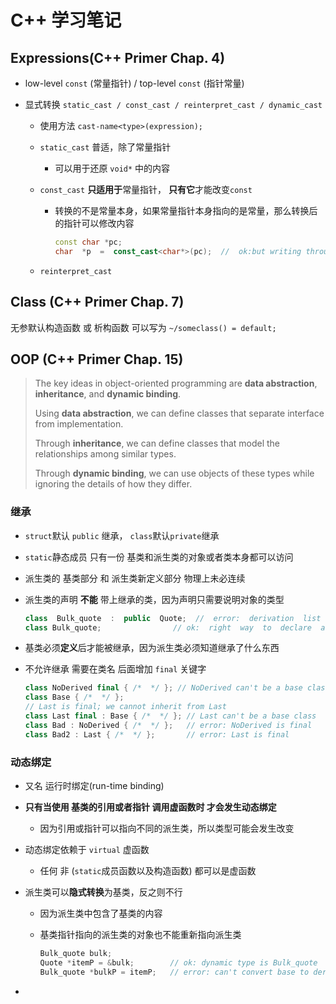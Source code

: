 # C++ 学习笔记

## Expressions(C++ Primer Chap. 4)

- low-level `const` (常量指针) / top-level `const` (指针常量)

- 显式转换  `static_cast / const_cast / reinterpret_cast / dynamic_cast `

  - 使用方法 `cast-name<type>(expression);`

  - `static_cast` 普适，除了常量指针

    - 可以用于还原 `void*` 中的内容

  - `const_cast` **只适用于**常量指针， **只有它**才能改变`const`

    - 转换的不是常量本身，如果常量指针本身指向的是常量，那么转换后的指针可以修改内容

      ```c++
      const char *pc;
      char  *p  =  const_cast<char*>(pc);  //  ok:but writing through p is undefined
      ```

  - `reinterpret_cast` 

## Class (C++ Primer Chap. 7)

无参默认构造函数 或 析构函数 可以写为 `~/someclass() = default;`

## OOP (C++ Primer Chap. 15)

> The key ideas in object-oriented programming are **data abstraction**, **inheritance**, and **dynamic binding**.
>
> Using **data abstraction**, we can define classes that separate interface from implementation. 
>
> Through **inheritance**, we can define classes that model the relationships among similar types.
>
> Through **dynamic binding**, we can use objects of these types while ignoring the details of how they differ.

### 继承

- `struct`默认 `public` 继承， `class`默认`private`继承

- `static`静态成员 只有一份 基类和派生类的对象或者类本身都可以访问

- 派生类的 基类部分 和 派生类新定义部分 物理上未必连续

- 派生类的声明 **不能** 带上继承的类，因为声明只需要说明对象的类型

  ```c++
  class  Bulk_quote  :  public  Quote;  //  error:  derivation  list  can't appear here
  class Bulk_quote;                // ok:  right  way  to  declare  a derived class
  ```

- 基类必须**定义**后才能被继承，因为派生类必须知道继承了什么东西

- 不允许继承 需要在类名 后面增加 `final` 关键字

  ```c++
  class NoDerived final { /*  */ }; // NoDerived can't be a base class
  class Base { /*  */ }; 
  // Last is final; we cannot inherit from Last
  class Last final : Base { /*  */ }; // Last can't be a base class
  class Bad : NoDerived { /*  */ };   // error: NoDerived is final
  class Bad2 : Last { /*  */ };       // error: Last is final
  ```

  

### 动态绑定

- 又名 运行时绑定(run-time binding)

- **只有当使用 基类的引用或者指针  调用虚函数时 才会发生动态绑定**
  - 因为引用或指针可以指向不同的派生类，所以类型可能会发生改变

- 动态绑定依赖于 `virtual` 虚函数
  - 任何 非 (`static`成员函数以及构造函数) 都可以是虚函数

- 派生类可以**隐式转换**为基类，反之则不行

  - 因为派生类中包含了基类的内容

  - 基类指针指向的派生类的对象也不能重新指向派生类

    ```c++
    Bulk_quote bulk;
    Quote *itemP = &bulk;        // ok: dynamic type is Bulk_quote
    Bulk_quote *bulkP = itemP;   // error: can't convert base to derived
    ```

- 


